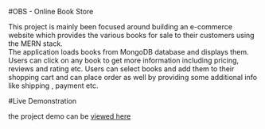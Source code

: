 #OBS - Online Book Store 

This project is mainly been focused around building an e-commerce website which provides the 
various books for sale to their customers using the MERN stack.  
The application loads books from MongoDB database and displays them. 
Users can click on any book to get more information including pricing, reviews and rating etc. 
Users can select books and add them to their shopping cart and can place order as well by providing some additional info
like shipping , payment etc.

#Live Demonstration

the project demo can be [viewed here](https://dacobs.herokuapp.com/)




